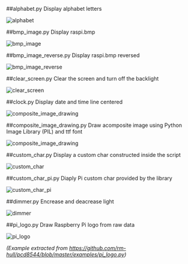 ##alphabet.py
Display alphabet letters

![alphabet](https://raw.github.com/XavierBerger/pcd8544/master/doc/example-alphabet.png)

##bmp_image.py
Display raspi.bmp

![bmp_image](https://raw.github.com/XavierBerger/pcd8544/master/doc/example-bmp_image.png)

##bmp_image_reverse.py
Display raspi.bmp reversed

![bmp_image_reverse](https://raw.github.com/XavierBerger/pcd8544/master/doc/example-bmp_image_reverse.png)

##clear_screen.py
Clear the screen and turn off the backlight

![clear_screen](https://raw.github.com/XavierBerger/pcd8544/master/doc/example-clear_screen.png)

##clock.py
Display date and time line centered

![composite_image_drawing](https://raw.github.com/XavierBerger/pcd8544/master/doc/example-clock.png)

##composite_image_drawing.py
Draw acomposite image using Python Image Library (PIL) and ttf font

![composite_image_drawing](https://raw.github.com/XavierBerger/pcd8544/master/doc/example-composite_image_drawing.png)

##custom_char.py
Display a custom char constructed inside the script

![custom_char](https://raw.github.com/XavierBerger/pcd8544/master/doc/example-custom_char.png)

##custom_char_pi.py
Diaply Pi custom char provided by the library

![custom_char_pi](https://raw.github.com/XavierBerger/pcd8544/master/doc/example-custom_char_pi.png)

##dimmer.py
Encrease and deacrease light

![dimmer](https://raw.github.com/XavierBerger/pcd8544/master/doc/example-dimmer.png)

##pi_logo.py
Draw Raspberry Pi logo from raw data 

![pi_logo](https://raw.github.com/XavierBerger/pcd8544/master/doc/example-pi_logo.png)

*(Example extracted from https://github.com/rm-hull/pcd8544/blob/master/examples/pi_logo.py)*
